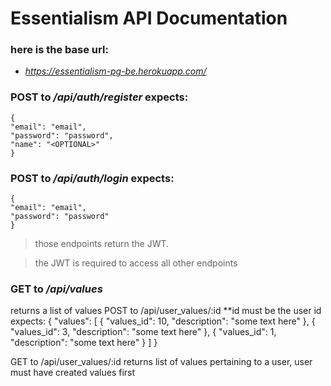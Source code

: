 # Essentialism API Documentation

### here is the base url:

- _https://essentialism-pg-be.herokuapp.com/_

### POST to _/api/auth/register_ expects:

```
{
"email": "email",
"password": "password",
"name": "<OPTIONAL>"
}
```

### POST to _/api/auth/login_ expects:

```
{
"email": "email",
"password": "password"
}
```

> those endpoints return the JWT.

> the JWT is required to access all other endpoints

### GET to _/api/values_

returns a list of values
POST to /api/user_values/:id
\*\*id must be the user id
expects:
{
"values": [
{
"values_id": 10,
"description": "some text here"
},
{
"values_id": 3,
"description": "some text here"
},
{
"values_id": 1,
"description": "some text here"
}
]
}

GET to /api/user_values/:id
returns list of values pertaining to a user, user must have created values first
